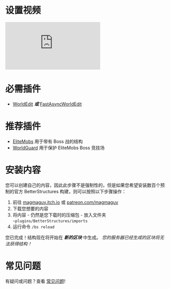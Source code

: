 # 设置视频

<div class="outer-container">
<div class="iframe-container">
  <iframe class="video-iframe" src="https://www.youtube.com/embed/1z47lSxmyq0?si=zCk9OfM9b-FH7nUU" title="YouTube 视频播放器" frameborder="0" allow="accelerometer; autoplay; clipboard-write; encrypted-media; gyroscope; picture-in-picture; web-share" allowfullscreen></iframe>
</div>
</div>

# 必需插件

- [WorldEdit](https://dev.bukkit.org/projects/worldedit) ***或*** [FastAsyncWorldEdit](https://www.spigotmc.org/resources/fastasyncworldedit.13932/)

# 推荐插件

- [EliteMobs](https://www.spigotmc.org/resources/%E2%9A%94elitemobs%E2%9A%94.40090/) 用于带有 Boss 战的结构
- [WorldGuard](https://dev.bukkit.org/projects/worldguard) 用于保护 EliteMobs Boss 竞技场

# 安装内容

您可以创建自己的内容，因此此步骤不是强制性的，但是如果您希望安装数百个预制的官方 BetterStructures 构建，则可以按照以下步骤操作：

1) 前往 [magmaguy.itch.io](https://magmaguy.itch.io/) 或 [patreon.com/magmaguy](https://www.patreon.com/magmaguy)
2) 下载您想要的内容
3) 将内容 - 仍然是您下载时的压缩包 - 放入文件夹 `~plugins/BetterStructures/imports`
4) 运行命令 `/bs reload`

您已完成！结构现在将开始在 ***新的区块*** 中生成。 *您的服务器已经生成的区块将无法获得结构！*

# 常见问题

有疑问或问题？查看 [常见问题]($language$/betterstructures/faq.md)!
